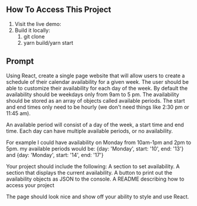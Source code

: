 ## How To Access This Project

1. Visit the live demo:
2. Build it locally:
   1. git clone
   2. yarn build/yarn start

## Prompt

Using React, create a single page website that will allow users to create a schedule of their calendar availability for a given week.
The user should be able to customize their availability for each day of the week.
By default the availability should be weekdays only from 9am to 5 pm.  The availability should be stored as an array of objects called available periods. The start and end times only need to be hourly (we don't need things like 2:30 pm or 11:45 am).

An available period will consist of a day of the week, a start time and end time.
Each day can have multiple available periods, or no availability.

For example I could have availability on Monday from 10am-1pm and 2pm to 5pm.
my available periods would be:
{day: 'Monday', start: '10', end: '13'} and {day: 'Monday', start: '14', end: '17'}

Your project should include the following:
A section to set availability.
A section that displays the current availability.
A button to print out the availability objects as JSON to the console.
A README describing how to access your project

The page should look nice and show off your ability to style and use React.